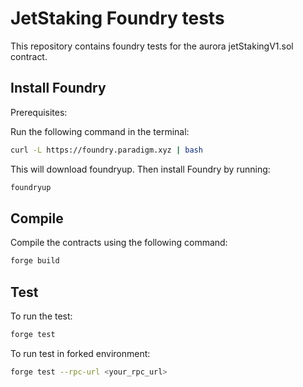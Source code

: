 # JetStaking Foundry tests

This repository contains foundry tests for the aurora jetStakingV1.sol contract.

## Install Foundry

Prerequisites:

Run the following command in the terminal:

```bash
curl -L https://foundry.paradigm.xyz | bash
```

This will download foundryup. Then install Foundry by running:

```bash
foundryup
```

## Compile

Compile the contracts using the following command:

```bash
forge build
```

## Test

To run the test:

```bash
forge test
```

To run test in forked environment:

```bash
forge test --rpc-url <your_rpc_url>
```
